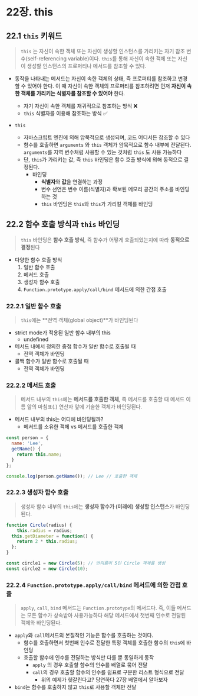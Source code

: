 # 22장. this

## 22.1 `this` 키워드

> `this` 는 자신이 속한 객체 또는 자신이 생성할 인스턴스를 가리키는 자기 참조 변수(self-referencing variable)이다. `this`를 통해 자신이 속한 객체 또는 자신이 생성할 인스턴스의 프로퍼티나 메서드를 참조할 수 있다.

* 동작을 나타내는 메서드는 자신이 속한 객체의 상태, 즉 프로퍼티를 참조하고 변경할 수 있어야 한다. 이 때 자신이 속한 객체의 프로퍼티를 참조하려면 먼저 **자신이 속한 객체를 가리키는 식별자를 참조할 수 있어야** 한다.

  * 자기 자신이 속한 객체를 재귀적으로 참조하는 방식 ❌
  * `this` 식별자를 이용해 참조하는 방식 ✅

* `this`

  * 자바스크립트 엔진에 의해 암묵적으로 생성되며, 코드 어디서든 참조할 수 있다
  * 함수를 호출하면 `arguments` 와 `this` 객체가 암묵적으로 함수 내부에 전달된다. `arguments`를 지역 변수처럼 사용할 수 있는 것처럼 `this` 도 사용 가능하다
  * 단, `this`가 가리키는 값, 즉 `this` 바인딩은 함수 호출 방식에 의해 동적으로 결정된다.
    * 바인딩
      * **식별자**와 **값**을 연결하는 과정
      * 변수 선언은 변수 이름(식별자)과 확보된 메모리 공간의 주소를 바인딩하는 것
      * `this` 바인딩은 `this`와 `this`가 가리킬 객체를 바인딩

  

## 22.2 함수 호출 방식과 `this` 바인딩

> `this` 바인딩은 **함수 호출 방식**, 즉 함수가 어떻게 호출되었는지에 따라 **동적으로 결정**된다

* 다양한 함수 호출 방식
  1. 일반 함수 호출
  2. 메서드 호출
  3. 생성자 함수 호출
  4. `Function.prototype.apply/call/bind` 메서드에 의한 간접 호출

### 22.2.1 일반 함수 호출

>  `this`에는 **전역 객체(global object)**가 바인딩된다

* strict mode가 적용된 일반 함수 내부의 this
  * undefined
* 메서드 내에서 정의한 중첩 함수가 일반 함수로 호출될 때
  * 전역 객체가 바인딩
* 콜백 함수가 일반 함수로 호출될 때
  * 전역 객체가 바인딩



### 22.2.2 메서드 호출

> 메서드 내부의 `this`에는 **메서드를 호출한 객체**, 즉 메서드를 호출할 때 메서드 이름 앞의 마침표(.) 연산자 앞에 기술한 객체가 바인딩된다. 

* 메서드 내부의 this는 어디에 바인딩될까?
  *  메서드를 소유한 객체 vs 메서드를 호출한 객체

```javascript
const person = {
  name: 'Lee',
  getName() {
    return this.name;
  }
};

console.log(person.getName()); // Lee // 호출한 객체
```



### 22.2.3 생성자 함수 호출

> 생성자 함수 내부의 `this`에는 **생성자 함수가 (미래에) 생성할 인스턴스**가 바인딩된다.

```javascript
function Circle(radius) {
	this.radius = radius;
  this.getDiameter = function() {
    return 2 * this.radius;
  };
}

const circle1 = new Circle(5); // 반지름이 5인 Circle 객체를 생성 
const circle2 = new Circle(10);
```





### 22.2.4 `Function.prototype.apply/call/bind` 메서드에 의한 간접 호출

> `apply`, `call`, `bind` 메서드는 `Function.prototype`의 메서드다. 즉, 이들 메서드는 모든 함수가 상속받아 사용가능하다
> 해당 메서드에서 첫번째 인수로 전달된 객체와 바인딩된다.

* `apply`와 `call`메서드의 본질적인 기능은 함수를 호출하는 것이다. 
  * 함수를 호출하면서 첫번째 인수로 전달한 특정 객체를 호출한 함수의 `this`에 바인딩
  * 호출할 함수에 인수를 전달하는 방식만 다를 뿐 동일하게 동작
    * `apply` 의 경우 호출할 함수의 인수를 배열로 묶어 전달
    * `call`의 경우 호출할 함수의 인수를 쉼표로 구분한 리스트 형식으로 전달
      * 위의 예제가 헷갈린다고? 당연하다 27장 배열에서 알아보자
* `bind`는 함수를 호출하지 않고 `this`로 사용할 객체만 전달